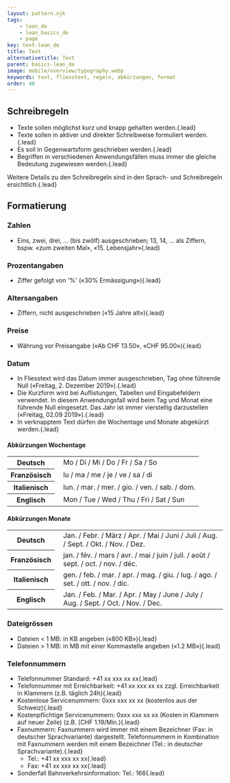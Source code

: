 ```yaml
---
layout: pattern.njk
tags: 
    - lean_de
    - lean_basics_de
    - page
key: text-lean_de
title: Text
alternativetitle: Text
parent: basics-lean_de
image: mobile/overview/typography.webp
keywords: text, fliesstext, regeln, abkürzungen, format
order: 40
---
```


## Schreibregeln
* Texte sollen möglichst kurz und knapp gehalten werden.{.lead}
* Texte sollen in aktiver und direkter Schreibweise formuliert werden.{.lead}
* Es soll in Gegenwartsform geschrieben werden.{.lead}
* Begriffen in verschiedenen Anwendungsfällen muss immer die gleiche Bedeutung zugewiesen werden.{.lead}

Weitere Details zu den Schreibregeln sind in den <sbb-link variant="inline" type="button" target="_blank" href="https://company.sbb.ch/de/ueber-die-sbb/profil/sbb-markenportal/kommunikation/sprache.html">Sprach- und Schreibregeln</sbb-link> ersichtlich.{.lead}

## Formatierung
### Zahlen
* Eins, zwei, drei, ... (bis zwölf) ausgeschrieben; 13, 14, ... als Ziffern, bspw. «zum zweiten Mal», «15. Lebensjahr»{.lead}

###  Prozentangaben
* Ziffer gefolgt von '%' («30% Ermässigung»){.lead}

###  Altersangaben 
* Ziffern, nicht ausgeschrieben («15 Jahre alt»){.lead}

###  Preise
* Währung vor Preisangabe («Ab CHF 13.50», «CHF 95.00»){.lead}

###  Datum
* In Fliesstext wird das Datum immer ausgeschrieben, Tag ohne führende Null («Freitag, 2. Dezember 2019»).{.lead}
* Die Kurzform wird bei Auflistungen, Tabellen und Eingabefeldern verwendet. In diesem Anwendungsfall wird beim Tag und Monat eine führende Null eingesetzt. Das Jahr ist immer vierstellig darzustellen («Freitag, 02.09 2019»).{.lead}
* In verknapptem Text dürfen die Wochentage und Monate abgekürzt werden.{.lead}

#### Abkürzungen Wochentage
<table>
    <tr>
        <th>Deutsch</th>
        <td style="padding-left:20px">Mo / Di / Mi / Do / Fr / Sa / So</td>
    </tr>
    <tr>
        <th>Französisch</th>
        <td style="padding-left:20px">lu / ma / me / je / ve / sa / di</td>
    </tr>
    <tr>
        <th>Italienisch</th>
        <td style="padding-left:20px">lun. / mar. / mer. / gio. / ven. / sab. / dom.</td>
    </tr>
    <tr>
        <th>Englisch</th>
        <td style="padding-left:20px">Mon / Tue / Wed / Thu / Fri / Sat / Sun</td>
    </tr>
</table>

#### Abkürzungen Monate
<table>
    <tr>
        <th>Deutsch</th>
        <td style="padding-left:20px">Jan. / Febr. / März / Apr. / Mai / Juni / Juli / Aug. / Sept. / Okt. / Nov. / Dez.</td>
    </tr>
    <tr>
        <th>Französisch</th>
        <td style="padding-left:20px">jan. / fév. / mars / avr. / mai / juin / juil. / août / sept. / oct. / nov. / déc.</td>
    </tr>
    <tr>
        <th>Italienisch</th>
        <td style="padding-left:20px">gen. / feb. / mar. / apr. / mag. / giu. / lug. / ago. / set. / ott. / nov. / dic.</td>
    </tr>
    <tr>
        <th>Englisch</th>
        <td style="padding-left:20px">Jan. / Feb. / Mar. / Apr. / May / June / July / Aug. / Sept. / Oct. / Nov. / Dec.</td>
    </tr>
</table>

###  Dateigrössen
* Dateien  < 1 MB: in KB angeben («800 KB»){.lead}
* Dateien  > 1 MB: in MB mit einer Kommastelle angeben («1.2 MB»){.lead}

###  Telefonnummern
* Telefonnummer Standard: +41 xx xxx xx xx{.lead}
* Telefonnummer mit Erreichbarkeit: +41 xx xxx xx xx zzgl. Erreichbarkeit in Klammern (z.B. täglich 24h){.lead}
* Kostenlose Servicenummern: 0xxx xxx xx xx (kostenlos aus der Schweiz){.lead}
* Kostenpflichtige Servicenummern: 0xxx xxx xx xx (Kosten in Klammern auf neuer Zeile) (z.B. [CHF 1.19/Min.){.lead}
* Faxnummern: Faxnummern wird immer mit einem Bezeichner (Fax: in deutscher Sprachvariante) dargestellt. Telefonnummern in Kombination mit Faxnummern werden mit einem Bezeichner (Tel.: in deutscher Sprachvariante).{.lead}
    * Tel.: +41 xx xxx xx xx{.lead}
    * Fax: +41 xx xxx xx xx{.lead}
* Sonderfall Bahnverkehrsinformation: Tel.: 166{.lead}